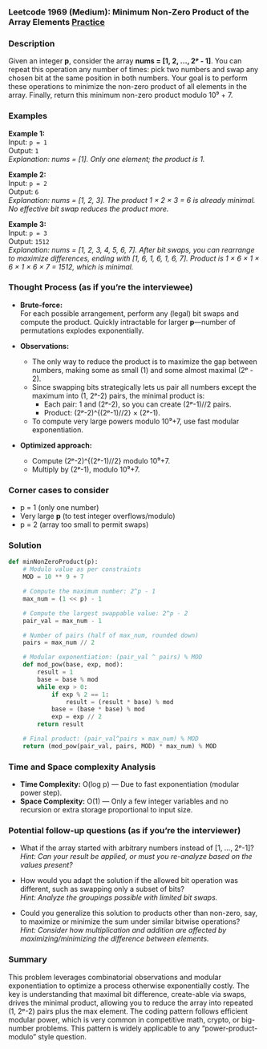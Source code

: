 ### Leetcode 1969 (Medium): Minimum Non-Zero Product of the Array Elements [Practice](https://leetcode.com/problems/minimum-non-zero-product-of-the-array-elements)

### Description  
Given an integer **p**, consider the array **nums = [1, 2, ..., 2ᵖ - 1]**. You can repeat this operation any number of times: pick two numbers and swap any chosen bit at the same position in both numbers. Your goal is to perform these operations to minimize the non-zero product of all elements in the array. Finally, return this minimum non-zero product modulo 10⁹ + 7.

### Examples  

**Example 1:**  
Input: `p = 1`  
Output: `1`  
*Explanation: nums = [1]. Only one element; the product is 1.*

**Example 2:**  
Input: `p = 2`  
Output: `6`  
*Explanation: nums = [1, 2, 3]. The product 1 × 2 × 3 = 6 is already minimal. No effective bit swap reduces the product more.*

**Example 3:**  
Input: `p = 3`  
Output: `1512`  
*Explanation: nums = [1, 2, 3, 4, 5, 6, 7]. After bit swaps, you can rearrange to maximize differences, ending with [1, 6, 1, 6, 1, 6, 7]. Product is 1 × 6 × 1 × 6 × 1 × 6 × 7 = 1512, which is minimal.*

### Thought Process (as if you’re the interviewee)  

- **Brute-force:**  
  For each possible arrangement, perform any (legal) bit swaps and compute the product. Quickly intractable for larger **p**—number of permutations explodes exponentially.

- **Observations:**  
  - The only way to reduce the product is to maximize the gap between numbers, making some as small (1) and some almost maximal (2ᵖ - 2).  
  - Since swapping bits strategically lets us pair all numbers except the maximum into (1, 2ᵖ-2) pairs, the minimal product is:  
    - Each pair: 1 and (2ᵖ-2), so you can create (2ᵖ-1)//2 pairs.  
    - Product: (2ᵖ-2)^{(2ᵖ-1)//2} × (2ᵖ-1).  
  - To compute very large powers modulo 10⁹+7, use fast modular exponentiation.

- **Optimized approach:**  
  - Compute (2ᵖ-2)^{(2ᵖ-1)//2} modulo 10⁹+7.  
  - Multiply by (2ᵖ-1), modulo 10⁹+7.

### Corner cases to consider  
- p = 1 (only one number)
- Very large **p** (to test integer overflows/modulo)
- p = 2 (array too small to permit swaps)

### Solution

```python
def minNonZeroProduct(p):
    # Modulo value as per constraints
    MOD = 10 ** 9 + 7

    # Compute the maximum number: 2^p - 1
    max_num = (1 << p) - 1

    # Compute the largest swappable value: 2^p - 2
    pair_val = max_num - 1

    # Number of pairs (half of max_num, rounded down)
    pairs = max_num // 2

    # Modular exponentiation: (pair_val ^ pairs) % MOD
    def mod_pow(base, exp, mod):
        result = 1
        base = base % mod
        while exp > 0:
            if exp % 2 == 1:
                result = (result * base) % mod
            base = (base * base) % mod
            exp = exp // 2
        return result

    # Final product: (pair_val^pairs × max_num) % MOD
    return (mod_pow(pair_val, pairs, MOD) * max_num) % MOD
```

### Time and Space complexity Analysis  

- **Time Complexity:** O(log p) — Due to fast exponentiation (modular power step).
- **Space Complexity:** O(1) — Only a few integer variables and no recursion or extra storage proportional to input size.

### Potential follow-up questions (as if you’re the interviewer)  

- What if the array started with arbitrary numbers instead of [1, …, 2ᵖ-1]?  
  *Hint: Can your result be applied, or must you re-analyze based on the values present?*

- How would you adapt the solution if the allowed bit operation was different, such as swapping only a subset of bits?  
  *Hint: Analyze the groupings possible with limited bit swaps.*

- Could you generalize this solution to products other than non-zero, say, to maximize or minimize the sum under similar bitwise operations?  
  *Hint: Consider how multiplication and addition are affected by maximizing/minimizing the difference between elements.*

### Summary
This problem leverages combinatorial observations and modular exponentiation to optimize a process otherwise exponentially costly. The key is understanding that maximal bit difference, create-able via swaps, drives the minimal product, allowing you to reduce the array into repeated (1, 2ᵖ-2) pairs plus the max element. The coding pattern follows efficient modular power, which is very common in competitive math, crypto, or big-number problems. This pattern is widely applicable to any “power-product-modulo” style question.